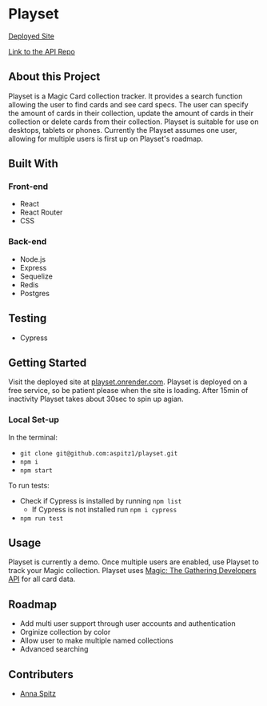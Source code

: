 # Playset

[Deployed Site](https://playset.onrender.com/)

[Link to the API Repo](https://github.com/aspitz1/playset-api)
## About this Project
Playset is a Magic Card collection tracker. It provides a search function allowing the user to find cards and see card specs. The user can specify the amount of cards in their collection, update the amount of cards in their collection or delete cards from their collection. Playset is suitable for use on desktops, tablets or phones. Currently the Playset assumes one user, allowing for multiple users is first up on Playset's roadmap.

## Built With
### Front-end
* React
* React Router
* CSS

### Back-end
* Node.js
* Express
* Sequelize
* Redis
* Postgres

## Testing
* Cypress

## Getting Started
Visit the deployed site at [playset.onrender.com](https://playset.onrender.com/). Playset is deployed on a free service, so be patient please when the site is loading. After 15min of inactivity Playset takes about 30sec to spin up agian.
### Local Set-up
In the terminal: 
* `git clone git@github.com:aspitz1/playset.git`
* `npm i`
* `npm start`

To run tests: 
* Check if Cypress is installed by running `npm list`
  * If Cypress is not installed run `npm i cypress`
* `npm run test`

## Usage
Playset is currently a demo. Once multiple users are enabled, use Playset to track your Magic collection. Playset uses [Magic: The Gathering Developers API](https://docs.magicthegathering.io/) for all card data.
## Roadmap
* Add multi user support through user accounts and authentication
* Orginize collection by color
* Allow user to make multiple named collections
* Advanced searching

## Contributers
* [Anna Spitz](https://github.com/aspitz1)

